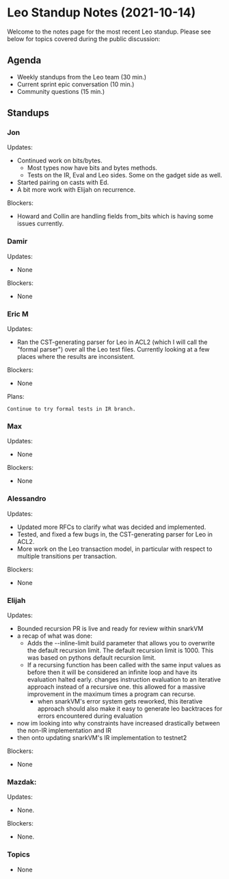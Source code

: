 # Leo Standup Notes (2021-10-14)

Welcome to the notes page for the most recent Leo standup. Please see below for topics covered during the public discussion:

## Agenda

* Weekly standups from the Leo team (30 min.)
* Current sprint epic conversation (10 min.)
* Community questions (15 min.)

## Standups

### Jon

Updates:

* Continued work on bits/bytes.
  * Most types now have bits and bytes methods.
  * Tests on the IR, Eval and Leo sides. Some on the gadget side as well.
* Started pairing on casts with Ed.
* A bit more work with Elijah on recurrence.

Blockers:

* Howard and Collin are handling fields from_bits which is having some issues currently.

### Damir

Updates:

* None

Blockers:

* None

### Eric M

Updates:

* Ran the CST-generating parser for Leo in ACL2 (which I will call the "formal parser") over all the Leo test files.  Currently looking at a few places where the results are inconsistent.

Blockers:

* None     

Plans:

    Continue to try formal tests in IR branch.

### Max

Updates:

* None

Blockers:

* None

### Alessandro

Updates:

* Updated more RFCs to clarify what was decided and implemented.
* Tested, and fixed a few bugs in, the CST-generating parser for Leo in ACL2.
* More work on the Leo transaction model, in particular with respect to multiple transitions per transaction.

Blockers:

* None

### Elijah

Updates:

* Bounded recursion PR is live and ready for review within snarkVM
* a recap of what was done:
    * Adds the --inline-limit build parameter that allows you to overwrite the default recursion limit. The default recursion limit is 1000. This was based on pythons default recursion limit.
    * If a recursing function has been called with the same input values as before then it will be considered an infinite loop and have its evaluation halted early.
    changes instruction evaluation to an iterative approach instead of a recursive one. this allowed for a massive improvement in the maximum times a program can recurse.
        * when snarkVM's error system gets reworked, this iterative approach should also make it easy to generate leo backtraces for errors encountered during evaluation 
* now im looking into why constraints have increased drastically between the non-IR implementation and IR
* then onto updating snarkVM's IR implementation to testnet2

Blockers:

* None

### Mazdak:

Updates:

* None.

Blockers:

* None.

### Topics

* None
